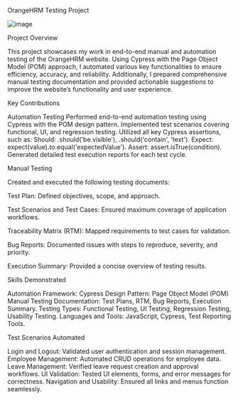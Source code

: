 OrangeHRM Testing Project

![image](https://github.com/user-attachments/assets/e4b068a5-5a1e-454e-87b7-44551a8bf824)



Project Overview


This project showcases my work in end-to-end manual and automation testing of the OrangeHRM website. Using Cypress with the Page Object Model (POM) approach, I automated various key functionalities to ensure efficiency, accuracy, and reliability. Additionally, I prepared comprehensive manual testing documentation and provided actionable suggestions to improve the website’s functionality and user experience.

Key Contributions



Automation Testing
Performed end-to-end automation testing using Cypress with the POM design pattern.
Implemented test scenarios covering functional, UI, and regression testing.
Utilized all key Cypress assertions, such as:
Should: .should('be.visible'), .should('contain', 'text').
Expect: expect(value).to.equal('expectedValue').
Assert: assert.isTrue(condition).
Generated detailed test execution reports for each test cycle.



Manual Testing



Created and executed the following testing documents:

Test Plan: Defined objectives, scope, and approach.

Test Scenarios and Test Cases: Ensured maximum coverage of application workflows.

Traceability Matrix (RTM): Mapped requirements to test cases for validation.

Bug Reports: Documented issues with steps to reproduce, severity, and priority.

Execution Summary: Provided a concise overview of testing results.







Skills Demonstrated



Automation Framework: Cypress
Design Pattern: Page Object Model (POM)
Manual Testing Documentation: Test Plans, RTM, Bug Reports, Execution Summary.
Testing Types: Functional Testing, UI Testing, Regression Testing, Usability Testing.
Languages and Tools: JavaScript, Cypress, Test Reporting Tools.




Test Scenarios Automated


Login and Logout: Validated user authentication and session management.
Employee Management: Automated CRUD operations for employee data.
Leave Management: Verified leave request creation and approval workflows.
UI Validation: Tested UI elements, forms, and error messages for correctness.
Navigation and Usability: Ensured all links and menus function seamlessly.


